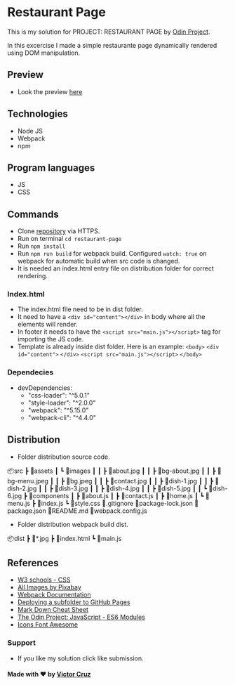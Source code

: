 # Restaurant Page

This is my solution for PROJECT: RESTAURANT PAGE by [Odin Project](https://www.theodinproject.com/lessons/restaurant-page).

In this excercise I made a simple restaurante page dynamically rendered using DOM manipulation.

## Preview

- Look the preview [here](https://vicc30.github.io/restaurant-page/)

## Technologies

- Node JS
- Webpack
- npm

## Program languages

- JS
- CSS

## Commands

- Clone [repository](https://github.com/vicc30/restaurant-page.git) via HTTPS.
- Run on terminal `cd restaurant-page`
- Run `npm install`
- Run `npm run build` for webpack build. Configured `watch: true` on webpack for automatic build when src code is changed.
- It is needed an index.html entry file on distribution folder for correct rendering.

### Index.html

- The index.html file need to be in dist folder.
- It need to have a `<div id="content"></div>` in body where all the elements will render.
- In footer it needs to have the `<script src="main.js"></script>` tag for importing the JS code.
- Template is already inside dist folder. Here is an example:
`<body>`
`<div id="content">`
`</div>`
`<script src="main.js"></script>`
`</body>`

### Dependecies

- devDependencies:
    - "css-loader": "^5.0.1"
    - "style-loader": "^2.0.0"
    - "webpack": "^5.15.0"
    - "webpack-cli": "^4.4.0"

## Distribution

- Folder distribution source code.

📦src
 ┣ 📂assets
 ┃ ┗ 📂images
 ┃ ┃ ┣ 📜about.jpg
 ┃ ┃ ┣ 📜bg-about.jpg
 ┃ ┃ ┣ 📜bg-menu.jpeg
 ┃ ┃ ┣ 📜bg.jpeg
 ┃ ┃ ┣ 📜contact.jpg
 ┃ ┃ ┣ 📜dish-1.jpg
 ┃ ┃ ┣ 📜dish-2.jpg
 ┃ ┃ ┣ 📜dish-3.jpg
 ┃ ┃ ┣ 📜dish-4.jpg
 ┃ ┃ ┣ 📜dish-5.jpg
 ┃ ┃ ┗ 📜dish-6.jpg
 ┣ 📂components
 ┃ ┣ 📜about.js
 ┃ ┣ 📜contact.js
 ┃ ┣ 📜home.js
 ┃ ┗ 📜menu.js
 ┣ 📜index.js
 ┗ 📜style.css
📜.gitignore
📜package-lock.json
📜package.json
📜README.md
📜webpack.config.js

- Folder distribution webpack build dist.

📦dist
 ┣ 📜*.jpg
 ┣ 📜index.html
 ┗ 📜main.js

## References

- [W3 schools - CSS](https://www.w3schools.com/css/)
- [All Images by Pixabay](https://pixabay.com/)
- [Webpack Documentation](https://webpack.js.org/)
- [Deploying a subfolder to GitHub Pages](https://gist.github.com/cobyism/4730490)
- [Mark Down Cheat Sheet](https://www.markdownguide.org/cheat-sheet/)
- [The Odin Project: JavaScript - ES6 Modules](https://www.theodinproject.com/courses/javascript/lessons/es6-modules)
- [Icons Font Awesome](https://fontawesome.com/)

### Support

- If you like my solution click like submission.

#### Made with :heart: by [Victor Cruz](https://github.com/vicc30)
